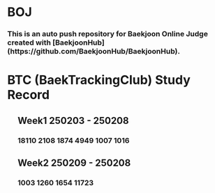 <html>
  <head>
    <h1> BOJ </h1>
    <h3> This is an auto push repository for Baekjoon Online Judge created with [BaekjoonHub](https://github.com/BaekjoonHub/BaekjoonHub). </h3>
  </head>
  <body>
    <h1> BTC (BaekTrackingClub) Study Record </h1>
    <ul> <h2> Week1 250203 - 250208 </h2>
    <h3> 18110 2108 1874 4949 1007 1016 </h3>
    </ul>
    <ul> <h2> Week2 250209 - 250208 </h2>
    <h3> 1003 1260 1654 11723 </h3>
    </ul>
  </body>
</html>
